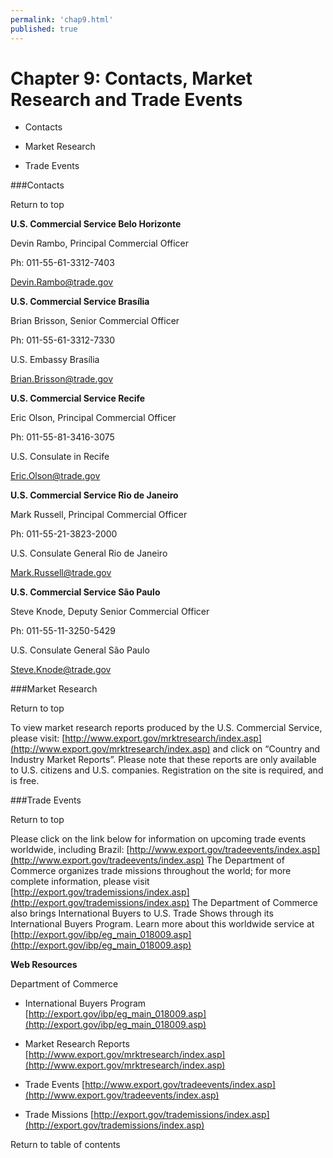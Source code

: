 ```yaml
--- 
permalink: 'chap9.html' 
published: true 
---
```

<h1 id="chap9">Chapter 9: Contacts, Market Research and Trade Events</h1>

* Contacts

* Market Research

* Trade Events

###Contacts 

Return to top

**U.S. Commercial Service Belo Horizonte**

Devin Rambo, Principal Commercial Officer 

Ph: 011-55-61-3312-7403

[Devin.Rambo@trade.gov](Devin.Rambo@trade.gov)

**U.S. Commercial Service Brasília**

Brian Brisson, Senior Commercial Officer 

Ph: 011-55-61-3312-7330 

U.S. Embassy Brasília

[Brian.Brisson@trade.gov](Brian.Brisson@trade.gov)

**U.S. Commercial Service Recife**

Eric Olson, Principal Commercial Officer 

Ph: 011-55-81-3416-3075 

U.S. Consulate in Recife 

[Eric.Olson@trade.gov](Eric.Olson@trade.gov)

**U.S. Commercial Service Rio de Janeiro**

Mark Russell, Principal Commercial Officer 

Ph: 011-55-21-3823-2000 

U.S. Consulate General Rio de Janeiro 

[Mark.Russell@trade.gov](Mark.Russell@trade.gov)

**U.S. Commercial Service São Paulo**

Steve Knode, Deputy Senior Commercial Officer 

Ph: 011-55-11-3250-5429 

U.S. Consulate General São Paulo 

[Steve.Knode@trade.gov](Steve.Knode@trade.gov)

###Market Research 

Return to top

To view market research reports produced by the U.S. Commercial Service, please visit: [http://www.export.gov/mrktresearch/index.asp](http://www.export.gov/mrktresearch/index.asp) and click on “Country and Industry Market Reports”. Please note that these reports are only available to U.S. citizens and U.S. companies. Registration on the site is required, and is free.

###Trade Events 

Return to top 

Please click on the link below for information on upcoming trade events worldwide, including Brazil: [http://www.export.gov/tradeevents/index.asp](http://www.export.gov/tradeevents/index.asp) The Department of Commerce organizes trade missions throughout the world; for more complete information, please visit [http://export.gov/trademissions/index.asp](http://export.gov/trademissions/index.asp) The Department of Commerce also brings International Buyers to U.S. Trade Shows through its International Buyers Program. Learn more about this worldwide service at [http://export.gov/ibp/eg_main_018009.asp](http://export.gov/ibp/eg_main_018009.asp)

**Web Resources**

Department of Commerce

* International Buyers Program [http://export.gov/ibp/eg_main_018009.asp](http://export.gov/ibp/eg_main_018009.asp)

* Market Research Reports [http://www.export.gov/mrktresearch/index.asp](http://www.export.gov/mrktresearch/index.asp)

* Trade Events [http://www.export.gov/tradeevents/index.asp](http://www.export.gov/tradeevents/index.asp)

* Trade Missions [http://export.gov/trademissions/index.asp](http://export.gov/trademissions/index.asp)

Return to table of contents 

